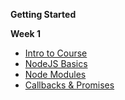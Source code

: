 **Getting Started**

**Week 1**

- [Intro to Course](Notes/Week1/01_intro_to_course)
- [NodeJS Basics](Notes/Week1/01-node-basics.md)
- [Node Modules](Notes/Week1/02-node-modules.md)
- [Callbacks & Promises](Notes/Week1/03-callbacks-promises.md)
<!--
- [TypeSCript Intro](Notes/Week1/04-typescript.md)

**Week 2**

- [Model View Conreoller](Notes/Week2/mvc.md)
- [MVC Exercise](Notes/Week2/11-mvc.md)
- [Docker](Notes/Week2/docker.md)

**Guides**

- [Environment Setup](Guides/environmentsetup.md)

**Week 15**

- Review

-->
